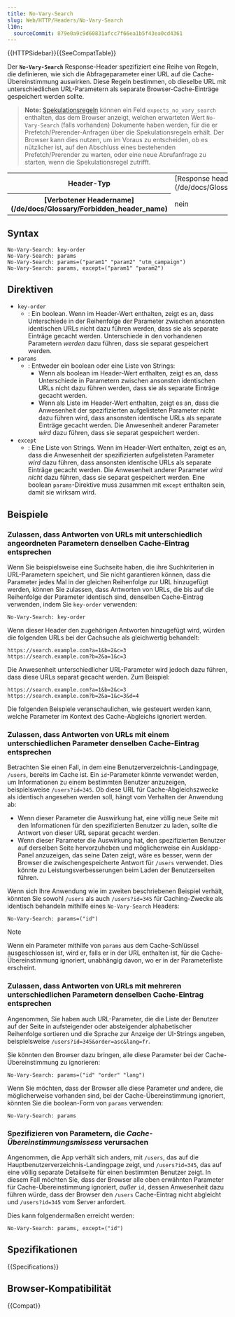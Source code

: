 ```yaml
---
title: No-Vary-Search
slug: Web/HTTP/Headers/No-Vary-Search
l10n:
  sourceCommit: 879e0a9c9d60831afcc7f66ea1b5f43ea0cd4361
---
```


{{HTTPSidebar}}{{SeeCompatTable}}

Der **`No-Vary-Search`** Response-Header spezifiziert eine Reihe von Regeln, die definieren, wie sich die Abfrageparameter einer URL auf die Cache-Übereinstimmung auswirken. Diese Regeln bestimmen, ob dieselbe URL mit unterschiedlichen URL-Parametern als separate Browser-Cache-Einträge gespeichert werden sollte.

> **Note:** [Spekulationsregeln](/de-DE/docs/Web/API/Speculation_Rules_API) können ein Feld `expects_no_vary_search` enthalten, das dem Browser anzeigt, welchen erwarteten Wert `No-Vary-Search` (falls vorhanden) Dokumente haben werden, für die er Prefetch/Prerender-Anfragen über die Spekulationsregeln erhält. Der Browser kann dies nutzen, um im Voraus zu entscheiden, ob es nützlicher ist, auf den Abschluss eines bestehenden Prefetch/Prerender zu warten, oder eine neue Abrufanfrage zu starten, wenn die Spekulationsregel zutrifft.

<table class="properties">
  <tbody>
    <tr>
      <th scope="row">Header-Typ</th>
      <td>[Response header](/de/docs/Glossary/Response_header)</td>
    </tr>
    <tr>
      <th scope="row">[Verbotener Headername](/de/docs/Glossary/Forbidden_header_name)</th>
      <td>nein</td>
    </tr>
  </tbody>
</table>

## Syntax

```http
No-Vary-Search: key-order
No-Vary-Search: params
No-Vary-Search: params=("param1" "param2" "utm_campaign")
No-Vary-Search: params, except=("param1" "param2")
```

## Direktiven

- `key-order`
  - : Ein boolean. Wenn im Header-Wert enthalten, zeigt es an, dass Unterschiede in der Reihenfolge der Parameter zwischen ansonsten identischen URLs nicht dazu führen werden, dass sie als separate Einträge gecacht werden. Unterschiede in den vorhandenen Parametern _werden_ dazu führen, dass sie separat gespeichert werden.
- `params`
  - : Entweder ein boolean oder eine Liste von Strings:
    - Wenn als boolean im Header-Wert enthalten, zeigt es an, dass Unterschiede in Parametern zwischen ansonsten identischen URLs nicht dazu führen werden, dass sie als separate Einträge gecacht werden.
    - Wenn als Liste im Header-Wert enthalten, zeigt es an, dass die Anwesenheit der spezifizierten aufgelisteten Parameter nicht dazu führen wird, dass ansonsten identische URLs als separate Einträge gecacht werden. Die Anwesenheit anderer Parameter _wird_ dazu führen, dass sie separat gespeichert werden.
- `except`
  - : Eine Liste von Strings. Wenn im Header-Wert enthalten, zeigt es an, dass die Anwesenheit der spezifizierten aufgelisteten Parameter _wird_ dazu führen, dass ansonsten identische URLs als separate Einträge gecacht werden. Die Anwesenheit anderer Parameter _wird nicht_ dazu führen, dass sie separat gespeichert werden. Eine boolean `params`-Direktive muss zusammen mit `except` enthalten sein, damit sie wirksam wird.

## Beispiele

### Zulassen, dass Antworten von URLs mit unterschiedlich angeordneten Parametern denselben Cache-Eintrag entsprechen

Wenn Sie beispielsweise eine Suchseite haben, die ihre Suchkriterien in URL-Parametern speichert, und Sie nicht garantieren können, dass die Parameter jedes Mal in der gleichen Reihenfolge zur URL hinzugefügt werden, können Sie zulassen, dass Antworten von URLs, die bis auf die Reihenfolge der Parameter identisch sind, denselben Cache-Eintrag verwenden, indem Sie `key-order` verwenden:

```http
No-Vary-Search: key-order
```

Wenn dieser Header den zugehörigen Antworten hinzugefügt wird, würden die folgenden URLs bei der Cachsuche als gleichwertig behandelt:

```plain
https://search.example.com?a=1&b=2&c=3
https://search.example.com?b=2&a=1&c=3
```

Die Anwesenheit unterschiedlicher URL-Parameter wird jedoch dazu führen, dass diese URLs separat gecacht werden. Zum Beispiel:

```plain
https://search.example.com?a=1&b=2&c=3
https://search.example.com?b=2&a=1&c=3&d=4
```

Die folgenden Beispiele veranschaulichen, wie gesteuert werden kann, welche Parameter im Kontext des Cache-Abgleichs ignoriert werden.

### Zulassen, dass Antworten von URLs mit einem unterschiedlichen Parameter denselben Cache-Eintrag entsprechen

Betrachten Sie einen Fall, in dem eine Benutzerverzeichnis-Landingpage, `/users`, bereits im Cache ist. Ein `id`-Parameter könnte verwendet werden, um Informationen zu einem bestimmten Benutzer anzuzeigen, beispielsweise `/users?id=345`. Ob diese URL für Cache-Abgleichszwecke als identisch angesehen werden soll, hängt vom Verhalten der Anwendung ab:

- Wenn dieser Parameter die Auswirkung hat, eine völlig neue Seite mit den Informationen für den spezifizierten Benutzer zu laden, sollte die Antwort von dieser URL separat gecacht werden.
- Wenn dieser Parameter die Auswirkung hat, den spezifizierten Benutzer auf derselben Seite hervorzuheben und möglicherweise ein Ausklapp-Panel anzuzeigen, das seine Daten zeigt, wäre es besser, wenn der Browser die zwischengespeicherte Antwort für `/users` verwendet. Dies könnte zu Leistungsverbesserungen beim Laden der Benutzerseiten führen.

Wenn sich Ihre Anwendung wie im zweiten beschriebenen Beispiel verhält, könnten Sie sowohl `/users` als auch `/users?id=345` für Caching-Zwecke als identisch behandeln mithilfe eines `No-Vary-Search` Headers:

```http
No-Vary-Search: params=("id")
```

> [!NOTE]
> Wenn ein Parameter mithilfe von `params` aus dem Cache-Schlüssel ausgeschlossen ist, wird er, falls er in der URL enthalten ist, für die Cache-Übereinstimmung ignoriert, unabhängig davon, wo er in der Parameterliste erscheint.

### Zulassen, dass Antworten von URLs mit mehreren unterschiedlichen Parametern denselben Cache-Eintrag entsprechen

Angenommen, Sie haben auch URL-Parameter, die die Liste der Benutzer auf der Seite in aufsteigender oder absteigender alphabetischer Reihenfolge sortieren und die Sprache zur Anzeige der UI-Strings angeben, beispielsweise `/users?id=345&order=asc&lang=fr`.

Sie könnten den Browser dazu bringen, alle diese Parameter bei der Cache-Übereinstimmung zu ignorieren:

```http
No-Vary-Search: params=("id" "order" "lang")
```

Wenn Sie möchten, dass der Browser alle diese Parameter _und_ andere, die möglicherweise vorhanden sind, bei der Cache-Übereinstimmung ignoriert, könnten Sie die boolean-Form von `params` verwenden:

```http
No-Vary-Search: params
```

### Spezifizieren von Parametern, die _Cache-Übereinstimmungsmissess_ verursachen

Angenommen, die App verhält sich anders, mit `/users`, das auf die Hauptbenutzerverzeichnis-Landingpage zeigt, und `/users?id=345`, das auf eine völlig separate Detailseite für einen bestimmten Benutzer zeigt. In diesem Fall möchten Sie, dass der Browser alle oben erwähnten Parameter für Cache-Übereinstimmung ignoriert, _außer_ `id`, dessen Anwesenheit dazu führen würde, dass der Browser den `/users` Cache-Eintrag nicht abgleicht und `/users?id=345` vom Server anfordert.

Dies kann folgendermaßen erreicht werden:

```http
No-Vary-Search: params, except=("id")
```

## Spezifikationen

{{Specifications}}

## Browser-Kompatibilität

{{Compat}}
